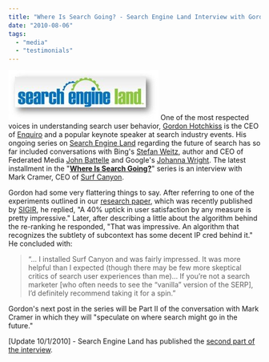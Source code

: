 ```yaml
---
title: "Where Is Search Going? - Search Engine Land Interview with Gordon Hotchkiss"
date: "2010-08-06"
tags: 
  - "media"
  - "testimonials"
---
```


[![](/assets/images/rank-dynamics/Search-Engine-Land-Logo.jpg "Search Engine Land Logo")](http://searchengineland.com/where-is-search-going-surf-canyons-mark-cramer-48224)
One of the most respected voices in understanding search user behavior, [Gordon Hotchkiss](http://searchengineland.com/author/gord-hotchkiss/) is the CEO of [Enquiro](http://www.enquiro.com/) and a popular keynote speaker at search industry events. His ongoing series on [Search Engine Land](http://searchengineland.com) regarding the future of search has so far included conversations with Bing's [Stefan Weitz](http://searchengineland.com/bings-stefan-weitz-rethinking-the-search-experience-34165), author and CEO of Federated Media [John Battelle](http://searchengineland.com/john-battelle-on-the-future-of-search-38382) and Google's [Johanna Wright](http://searchengineland.com/where-is-search-going-googles-johanna-wright-45983). The latest installment in the "**[Where Is Search Going?](http://searchengineland.com/where-is-search-going-surf-canyons-mark-cramer-48224)**" series is an interview with Mark Cramer, CEO of [Surf Canyon](http://www.surfcanyon.com/).

Gordon had some very flattering things to say. After referring to one of the experiments outlined in our [research paper](/assets/papers/SurfCanyonDemonstrationResearchPaper.pdf), which was recently published by [SIGIR](/rank-dynamics/selected-for-oral-presentation-at-sigir-09/), he replied, "A 40% uptick in user satisfaction by any measure is pretty impressive." Later, after describing a little about the algorithm behind the re-ranking he responded, "That was impressive. An algorithm that recognizes the subtlety of subcontext has some decent IP cred behind it." He concluded with:

> “... I installed Surf Canyon and was fairly impressed. It was more helpful than I expected (though there may be few more skeptical critics of search user experiences than me)... If you’re not a search marketer \[who often needs to see the “vanilla” version of the SERP\], I’d definitely recommend taking it for a spin.”

Gordon's next post in the series will be Part II of the conversation with Mark Cramer in which they will "speculate on where search might go in the future."

\[Update 10/1/2010\] - Search Engine Land has published the [second part of the interview](/rank-dynamics/search-as-a-conversation-second-part-of-search-engine-land-interview-with-gordon-hotchkiss/).
